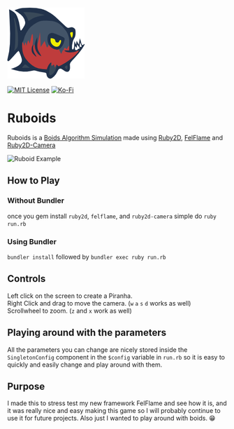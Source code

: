 ![Piranha](https://github.com/realtradam/ruboids/blob/master/assets/Predator%201.png?raw=true)

[![MIT License](https://img.shields.io/github/license/realtradam/FelFlame?label=license&style=flat)](https://github.com/realtradam/FelFlame/blob/master/LICENSE)
[![Ko-Fi](https://img.shields.io/static/v1?message=Buy%20me%20a%20coffee&logo=kofi&labelColor=ff5e5b&color=434B57&logoColor=white&label=%20)](https://ko-fi.com/tradam)


# Ruboids

Ruboids is a [Boids Algorithm Simulation](https://en.wikipedia.org/wiki/Boids) made using [Ruby2D](http://www.ruby2d.com), [FelFlame](https://github.com/realtradam/FelFlame) and [Ruby2D-Camera](https://github.com/realtradam/ruby2d-camera)

![Ruboid Example](https://github.com/realtradam/ruboids/blob/master/ruboid-example.gif?raw=true)

## How to Play

### Without Bundler
once you gem install `ruby2d`, `felflame`, and `ruby2d-camera` simple do `ruby run.rb`

### Using Bundler
`bundler install` followed by `bundler exec ruby run.rb`

## Controls
Left click on the screen to create a Piranha.  
Right Click and drag to move the camera. (`w` `a` `s` `d` works as well)  
Scrollwheel to zoom. (`z` and `x` work as well) 

## Playing around with the parameters
All the parameters you can change are nicely stored inside the `SingletonConfig` component in the `$config` variable in `run.rb` so it is easy to quickly and easily change and play around with them.

## Purpose
I made this to stress test my new framework FelFlame and see how it is, and it was really nice and easy making this game so I will probably continue to use it for future projects. Also just I wanted to play around with boids. 😁
